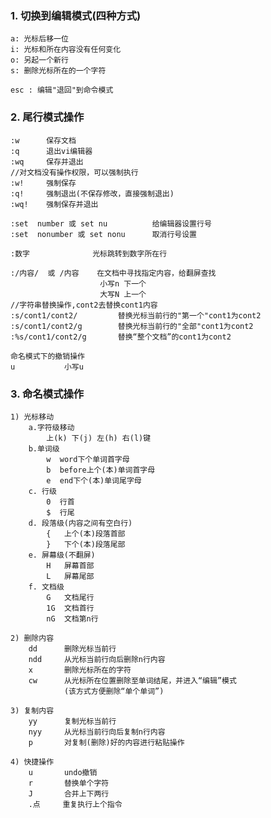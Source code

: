 ### 1. 切换到编辑模式(四种方式)
    a: 光标后移一位
    i: 光标和所在内容没有任何变化
    o: 另起一个新行
    s: 删除光标所在的一个字符

    esc : 编辑"退回"到命令模式

### 2. 尾行模式操作
    :w      保存文档
    :q      退出vi编辑器
    :wq     保存并退出
    //对文档没有操作权限，可以强制执行
    :w!     强制保存
    :q!     强制退出(不保存修改，直接强制退出)
    :wq!    强制保存并退出

    :set  number 或 set nu          给编辑器设置行号
    :set  nonumber 或 set nonu      取消行号设置

    :数字              光标跳转到数字所在行

    :/内容/  或 /内容    在文档中寻找指定内容，给翻屏查找
                        小写n 下一个
                        大写N 上一个
    //字符串替换操作,cont2去替换cont1内容
    :s/cont1/cont2/         替换光标当前行的"第一个"cont1为cont2
    :s/cont1/cont2/g        替换光标当前行的"全部"cont1为cont2
    :%s/cont1/cont2/g       替换“整个文档”的cont1为cont2

    命名模式下的撤销操作
    u           小写u

### 3. 命名模式操作
    1) 光标移动
        a.字符级移动
            上(k) 下(j) 左(h) 右(l)键
        b.单词级
            w  word下个单词首字母
            b  before上个(本)单词首字母
            e  end下个(本)单词尾字母
        c. 行级
            0  行首
            $  行尾
        d. 段落级(内容之间有空白行)
            {   上个(本)段落首部
            }   下个(本)段落尾部
        e. 屏幕级(不翻屏)
            H   屏幕首部
            L   屏幕尾部
        f. 文档级
            G   文档尾行
            1G  文档首行
            nG  文档第n行
    
    2) 删除内容
        dd      删除光标当前行
        ndd     从光标当前行向后删除n行内容
        x       删除光标所在的字符
        cw      从光标所在位置删除至单词结尾，并进入“编辑”模式
                (该方式方便删除“单个单词”)

    3) 复制内容
        yy      复制光标当前行
        nyy     从光标当前行向后复制n行内容
        p       对复制(删除)好的内容进行粘贴操作

    4) 快捷操作
        u       undo撤销
        r       替换单个字符
        J       合并上下两行
        .点     重复执行上个指令


